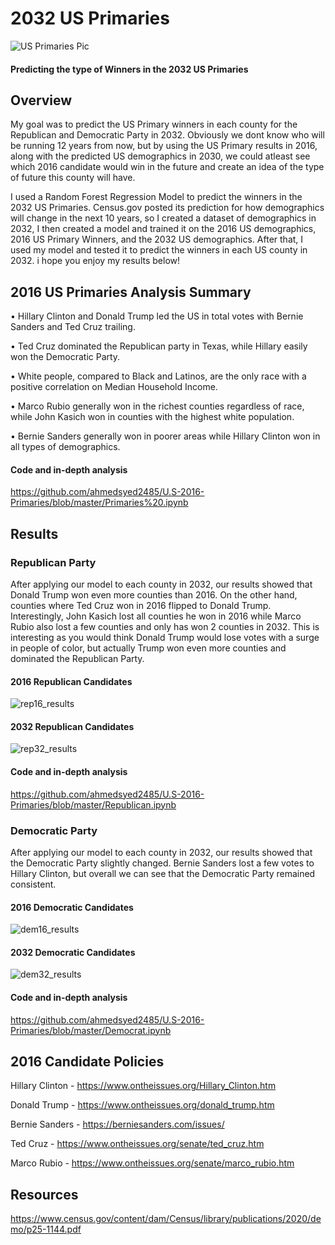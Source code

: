 # 2032 US Primaries
![US Primaries Pic](https://user-images.githubusercontent.com/63736593/96067835-342dd400-0e60-11eb-8a38-066d2d267c7f.jpg)

#### Predicting the type of Winners in the 2032 US Primaries
## Overview
My goal was to predict the US Primary winners in each county for the Republican and Democratic Party in 2032. Obviously we dont know who will be running 12 years from now, but by using the US Primary results in 2016, along with the predicted US demographics in 2030, we could atleast see which 2016 candidate would win in the future and create an idea of the type of future this county will have.

I used a Random Forest Regression Model to predict the winners in the 2032 US Primaries. Census.gov posted its prediction for how demographics will change in the next 10 years, so I created a dataset of demographics in 2032, I then created a model and trained it on the 2016 US demographics, 2016 US Primary Winners, and the 2032 US demographics. After that, I used my model and tested it to predict the winners in each US county in 2032. i hope you enjoy my results below!

## 2016 US Primaries Analysis Summary

• Hillary Clinton and Donald Trump led the US in total votes with Bernie Sanders and Ted Cruz trailing.

• Ted Cruz dominated the Republican party in Texas, while Hillary easily won the Democratic Party.

• White people, compared to Black and Latinos, are the only race with a positive correlation on Median Household Income.

• Marco Rubio generally won in the richest counties regardless of race, while John Kasich won in counties with the highest white population.

• Bernie Sanders generally won in poorer areas while Hillary Clinton won in all types of demographics.

#### Code and in-depth analysis
https://github.com/ahmedsyed2485/U.S-2016-Primaries/blob/master/Primaries%20.ipynb

## Results
### Republican Party
After applying our model to each county in 2032, our results showed that Donald Trump won even more counties than 2016. On the other hand, counties where Ted Cruz won in 2016 flipped to Donald Trump. Interestingly, John Kasich lost all counties he won in 2016 while Marco Rubio also lost a few counties and only has won 2 counties in 2032. This is interesting as you would think Donald Trump would lose votes with a surge in people of color, but actually Trump won even more counties and dominated the Republican Party.

#### 2016 Republican Candidates
![rep16_results](https://user-images.githubusercontent.com/63736593/96089142-03fc2a80-0e8c-11eb-8cb5-fa4fd111c413.png)

#### 2032 Republican Candidates
![rep32_results](https://user-images.githubusercontent.com/63736593/96089708-d9f73800-0e8c-11eb-94b7-8a863ae6f3ee.png)

#### Code and in-depth analysis
https://github.com/ahmedsyed2485/U.S-2016-Primaries/blob/master/Republican.ipynb

### Democratic Party
After applying our model to each county in 2032, our results showed that the Democratic Party slightly changed. Bernie Sanders lost a few votes to Hillary Clinton, but overall we can see that the Democratic Party remained consistent.

#### 2016 Democratic Candidates
![dem16_results](https://user-images.githubusercontent.com/63736593/96092938-20e72c80-0e91-11eb-88d4-760c89479d9f.png)

#### 2032 Democratic Candidates
![dem32_results](https://user-images.githubusercontent.com/63736593/96093216-7de2e280-0e91-11eb-9b5b-c0f821c5ec92.png)

#### Code and in-depth analysis
https://github.com/ahmedsyed2485/U.S-2016-Primaries/blob/master/Democrat.ipynb

## 2016 Candidate Policies
Hillary Clinton - https://www.ontheissues.org/Hillary_Clinton.htm

Donald Trump - https://www.ontheissues.org/donald_trump.htm

Bernie Sanders - https://berniesanders.com/issues/

Ted Cruz - https://www.ontheissues.org/senate/ted_cruz.htm

Marco Rubio - https://www.ontheissues.org/senate/marco_rubio.htm

## Resources
https://www.census.gov/content/dam/Census/library/publications/2020/demo/p25-1144.pdf
